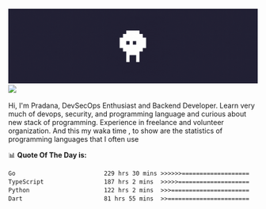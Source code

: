 ![banner](.github/banner.gif)
<img src="https://user-images.githubusercontent.com/73097560/115834477-dbab4500-a447-11eb-908a-139a6edaec5c.gif"></p>

Hi, I'm Pradana, DevSecOps Enthusiast and Backend Developer. Learn very much of devops, security, and programming language and curious about new stack of programming. Experience in freelance and volunteer organization. And this my waka time , to show are the statistics of programming languages that I often use

📊 **Quote Of The Day is:**
<!--START_SECTION:waka-->

```txt
Go                         229 hrs 30 mins >>>>>>===================   24.97 %
TypeScript                 187 hrs 2 mins  >>>>>====================   20.35 %
Python                     122 hrs 2 mins  >>>======================   13.28 %
Dart                       81 hrs 55 mins  >>=======================   08.91 %
```

<!--END_SECTION:waka-->
